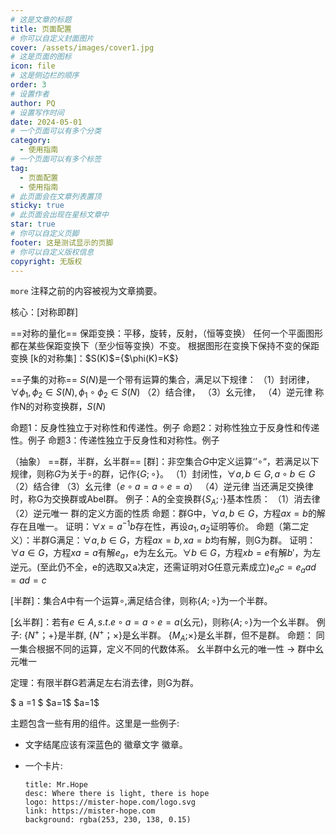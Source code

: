 ```yaml
---
# 这是文章的标题
title: 页面配置
# 你可以自定义封面图片
cover: /assets/images/cover1.jpg
# 这是页面的图标
icon: file
# 这是侧边栏的顺序
order: 3
# 设置作者
author: PQ
# 设置写作时间
date: 2024-05-01
# 一个页面可以有多个分类
category:
  - 使用指南
# 一个页面可以有多个标签
tag:
  - 页面配置
  - 使用指南
# 此页面会在文章列表置顶
sticky: true
# 此页面会出现在星标文章中
star: true
# 你可以自定义页脚
footer: 这是测试显示的页脚
# 你可以自定义版权信息
copyright: 无版权
---
```


`more` 注释之前的内容被视为文章摘要。

<!-- more -->

核心：[对称即群]

==对称的量化==
保距变换：平移，旋转，反射，（恒等变换）
任何一个平面图形都在某些保距变换下（至少恒等变换）不变。
根据图形在变换下保持不变的保距变换
[k的对称集]：\$S(K)\$={\$\phi(K)=K\$}

==子集的对称==
$S(N)$是一个带有运算的集合，满足以下规律：
	（1）封闭律，$\forall \phi_{1},\phi_{2} \in S(N),\phi_{1} \circ \phi_{2} \in S(N)$
	（2）结合律，
	（3）幺元律，
	（4）逆元律
称作N的对称变换群，$S(N)$

命题1：反身性独立于对称性和传递性。例子
命题2：对称性独立于反身性和传递性。例子
命题3：传递性独立于反身性和对称性。例子

（抽象）
==群，半群，幺半群==
[群]：非空集合$G$中定义运算‘’$\circ$“，若满足以下规律，则称$G$为关于$\circ$的群，记作{$G;\circ$}。
	（1）封闭性，$\forall a,b \in G,a \circ b\in G$
	（2）结合律
	（3）幺元律（$e \circ a =a \circ e=a$）
	（4）逆元律
	当还满足交换律时，称G为交换群或Abel群。
	例子：A的全变换群{$S_{A};\cdot$}基本性质：
		（1）消去律
		（2）逆元唯一
	群的定义方面的性质
		命题：群G中，$\forall a,b \in G$，方程$ax=b$的解存在且唯一。
			证明：$\forall x=a^{-1}b$存在性，再设$a_{1},a_{2}$证明等价。
		命题（第二定义）：半群G满足：$\forall a,b \in G$，方程$ax=b,xa=b$均有解，则G为群。
			证明：$\forall a  \in G$，方程$xa=a$有解$e_{a}$，e为左幺元。$\forall b \in G$，方程$xb=e$有解$b'$，为左逆元。(至此仍不全，e的选取又a决定，还需证明对G任意元素成立)$e_{a}c=e_{a}ad=ad=c$
			
[半群]：集合$A$中有一个运算$\circ$,满足结合律，则称{$A;\circ$}为一个半群。

[幺半群]：若有$e \in A,s.t.  e\circ a=a \circ e=a$(幺元)，则称{$A;\circ$}为一个幺半群。
	例子:
		{$N^+$；+}是半群, {$N^+$；$\times$}是幺半群。
		{$M_{A}$;$\times$}是幺半群，但不是群。
	命题：
		同一集合根据不同的运算，定义不同的代数体系。
		幺半群中幺元的唯一性  $\to$ 群中幺元唯一


定理：有限半群G若满足左右消去律，则G为群。


$ a =1 $
\$a=1$
\$a=1\$

主题包含一些有用的组件。这里是一些例子:

- 文字结尾应该有深蓝色的 徽章文字 徽章。 <Badge text="徽章文字" color="#242378" />

- 一个卡片:

  ```component VPCard
  title: Mr.Hope
  desc: Where there is light, there is hope
  logo: https://mister-hope.com/logo.svg
  link: https://mister-hope.com
  background: rgba(253, 230, 138, 0.15)
  ```
